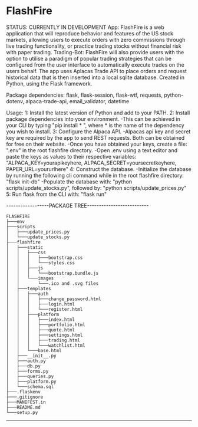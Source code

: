 # FlashFire

STATUS: CURRENTLY IN DEVELOPMENT
App: FlashFire is a web application that will reproduce behavior and features of the US stock markets, allowing users to execute orders with zero commissions through live trading functionality, or practice trading stocks without financial risk with paper trading.
Trading-Bot: FlashFire will also provide users with the option to utilise a paradigm of popular trading strategies that can be configured from the user interface to automatically execute trades on the users behalf. 
The app uses Aplacas Trade API to place orders and request historical data that is then inserted into a local sqlite database.
Created in Python, using the Flask framework.

Package dependencies:
    flask,
    flask-session,
    flask-wtf,
    requests,
    python-dotenv,
    alpaca-trade-api,
    email_validator,
    datetime

Usage:
    1: Install the latest version of Python and add to your PATH.
    2: Install package dependencies into your environment.
        -This can be achieved in your CLI by typing "pip install * ", where * is the name of the dependency you wish to install. 
    3: Configure the Alpaca API.
        -Alpacas api key and secret key are required by the app to send REST requests. Both can be obtained for free on their website.
        -Once you have obtained your keys, create a file: ".env" in the root flashfire directory.
        -Open .env using a text editor and paste the keys as values to their respective variables: "ALPACA_KEY=yourapikeyhere, ALPACA_SECRET=yoursecretkeyhere, PAPER_URL=yoururlhere"
    4: Construct the database.
        -Initialize the database by running the following cli command while in the root flashfire directory: "flask init-db"
        -Populate the database with: "python scripts/update_stocks.py", followed by: "python scripts/update_prices.py"
    5: Run flask from the CLI with: "flask run"

------------------PACKAGE TREE--------------------------

    FLASHFIRE
    ├───env
    ├───scripts
    │   ├───update_prices.py
    │   └───update_stocks.py
    ├───flashfire
    │   ├───static
    │   │   ├───css
    │   │   │   ├───bootstrap.css
    │   │   │   └───styles.css
    │   │   ├───js
    │   │   │   └───bootstrap.bundle.js
    │   │   └───images
    │   │       └───.ico and .svg files
    │   ├───templates
    │   │   ├───auth
    │   │   │   ├───change_password.html
    │   │   │   ├───login.html
    │   │   │   └───register.html
    │   │   ├───platform
    │   │   │   ├───index.html
    │   │   │   ├───portfolio.html
    │   │   │   ├───quote.html
    │   │   │   ├───settings.html
    │   │   │   ├───trading.html
    │   │   │   └───watchlist.html
    │   │   └───base.html
    │   ├───__init__.py
    │   ├───auth.py
    │   ├───db.py
    │   ├───forms.py
    │   ├───queries.py
    │   ├───platform.py
    │   └───schema.sql
    ├───.flaskenv
    ├───.gitignore
    ├───MANIFEST.in
    ├───README.md
    └───setup.py


--------------------------------------------------



















